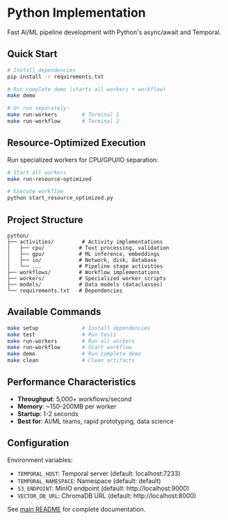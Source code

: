 # Python Implementation

Fast AI/ML pipeline development with Python's async/await and Temporal.

## Quick Start

```bash
# Install dependencies
pip install -r requirements.txt

# Run complete demo (starts all workers + workflow)
make demo

# Or run separately:
make run-workers        # Terminal 1
make run-workflow       # Terminal 2
```

## Resource-Optimized Execution

Run specialized workers for CPU/GPU/IO separation:

```bash
# Start all workers
make run-resource-optimized

# Execute workflow
python start_resource_optimized.py
```

## Project Structure

```
python/
├── activities/         # Activity implementations
│   ├── cpu/           # Text processing, validation
│   ├── gpu/           # ML inference, embeddings
│   ├── io/            # Network, disk, database
│   └── ...            # Pipeline stage activities
├── workflows/         # Workflow implementations
├── workers/           # Specialized worker scripts
├── models/            # Data models (dataclasses)
└── requirements.txt   # Dependencies
```

## Available Commands

```bash
make setup              # Install dependencies
make test               # Run tests
make run-workers        # Run all workers
make run-workflow       # Start workflow
make demo               # Run complete demo
make clean              # Clean artifacts
```

## Performance Characteristics

- **Throughput**: 5,000+ workflows/second
- **Memory**: ~150-200MB per worker
- **Startup**: 1-2 seconds
- **Best for**: AI/ML teams, rapid prototyping, data science

## Configuration

Environment variables:
- `TEMPORAL_HOST`: Temporal server (default: localhost:7233)
- `TEMPORAL_NAMESPACE`: Namespace (default: default)
- `S3_ENDPOINT`: MinIO endpoint (default: http://localhost:9000)
- `VECTOR_DB_URL`: ChromaDB URL (default: http://localhost:8000)

See [main README](../README.md) for complete documentation.